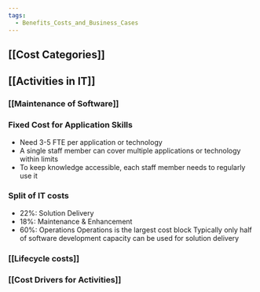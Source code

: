 ```yaml
---
tags:
  - Benefits_Costs_and_Business_Cases
---
```

## [[Cost Categories]]
## [[Activities in IT]]
### [[Maintenance of Software]]

### Fixed Cost for Application Skills
- Need 3-5 FTE per application or technology 
- A single staff member can cover multiple applications or technology within limits
- To keep knowledge accessible, each staff member needs to regularly use it
### Split of IT costs
- $22\%$: Solution Delivery
- $18\%$: Maintenance & Enhancement
- $60\%$: Operations
Operations is the largest cost block 
Typically only half of software development capacity can be used for solution delivery

### [[Lifecycle costs]]
### [[Cost Drivers for Activities]]

